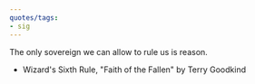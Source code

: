 ```yaml
---
quotes/tags:
- sig
---
```




The only sovereign we can allow to rule us is reason.

- Wizard's Sixth Rule, "Faith of the Fallen" by Terry Goodkind